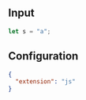 
## Input
```javascript input
let s = "a";
```

## Configuration
```json configuration
{
  "extension": "js"
}
```

